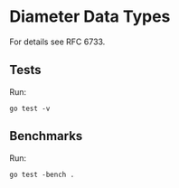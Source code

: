 # Diameter Data Types

For details see RFC 6733.

## Tests

Run:

	go test -v

## Benchmarks

Run:

	go test -bench .
